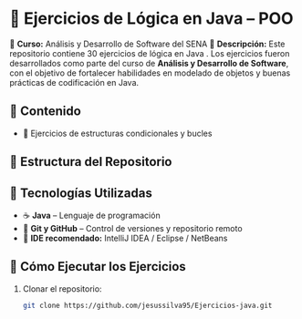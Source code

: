 # 🚀 Ejercicios de Lógica en Java – POO  
📌 **Curso:** Análisis y Desarrollo de Software del SENA 
📌 **Descripción:** Este repositorio contiene 30 ejercicios de lógica en Java . Los ejercicios fueron desarrollados como parte del curso de **Análisis y Desarrollo de Software**, con el objetivo de fortalecer habilidades en modelado de objetos y buenas prácticas de codificación en Java.  

## 📝 Contenido  
- 🔹 Ejercicios de estructuras condicionales y bucles   
 
## 📂 Estructura del Repositorio  


## 🚀 Tecnologías Utilizadas  
- ☕ **Java** – Lenguaje de programación    
- 🔄 **Git y GitHub** – Control de versiones y repositorio remoto  
- 📝 **IDE recomendado:** IntelliJ IDEA / Eclipse / NetBeans  

## 📌 Cómo Ejecutar los Ejercicios  
1. Clonar el repositorio:  
   ```bash
   git clone https://github.com/jesussilva95/Ejercicios-java.git


